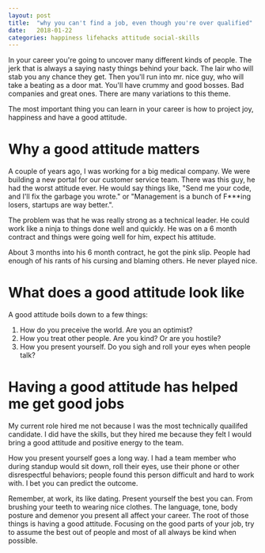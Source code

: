```yaml
---
layout: post
title:  "why you can't find a job, even though you're over qualified"
date:   2018-01-22
categories: happiness lifehacks attitude social-skills
---
```


In your career you're going to uncover many different kinds of people. The jerk that is always a saying nasty things behind your back. The lair who will stab you any chance they get. Then you'll run into mr. nice guy, who will take a beating as a door mat. You'll have crummy and good bosses. Bad companies and great ones. There are many variations to this theme. 

The most important thing you can learn in your career is how to project joy, happiness and have a good attitude. 

# Why a good attitude matters

A couple of years ago, I was working for a big medical company. We were building a new portal for our customer service team. There was this guy, he had the worst attitude ever. He would say things like, "Send me your code, and I'll fix the garbage you wrote." or "Management is a bunch of F***ing losers, startups are way better.". 

The problem was that he was really strong as a technical leader. He could work like a ninja to things done well and quickly. He was on a 6 month contract and things were going well for him, expect his attitude. 

About 3 months into his 6 month contract, he got the pink slip. People had enough of his rants of his cursing and blaming others. He never played nice.

# What does a good attitude look like

A good attitude boils down to a few things: 

1. How do you preceive the world. Are you an optimist? 
2. How you treat other people. Are you kind? Or are you hostile? 
3. How you present yourself. Do you sigh and roll your eyes when people talk?

# Having a good attitude has helped me get good jobs

My current role hired me not because I was the most technically quailifed candidate. I did have the skills, but they hired me because they felt I would bring a good attitude and positive energy to the team. 

How you present yourself goes a long way. I had a team member who during standup would sit down, roll their eyes, use their phone or other disrespectful behaviors; people found this person difficult and hard to work with. I bet you can predict the outcome. 

Remember, at work, its like dating. Present yourself the best you can. From brushing your teeth to wearing nice clothes. The language, tone, body posture and demenor you present all affect your career. The root of those things is having a good attitude. Focusing on the good parts of your job, try to assume the best out of people and most of all always be kind when possible. 
